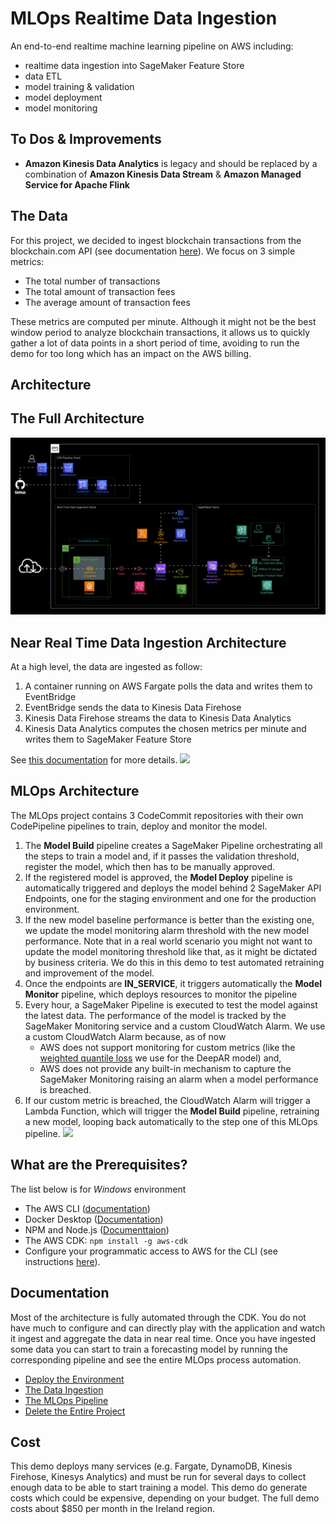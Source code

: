 # MLOps Realtime Data Ingestion
An end-to-end realtime machine learning pipeline on AWS including:
* realtime data ingestion into SageMaker Feature Store
* data ETL
* model training & validation
* model deployment
* model monitoring

## To Dos & Improvements
* __Amazon Kinesis Data Analytics__ is legacy and should be replaced by a combination of __Amazon Kinesis Data Stream__ & __Amazon Managed Service for Apache Flink__

## The Data
For this project, we decided to ingest blockchain transactions from the blockchain.com API (see documentation [here](https://www.blockchain.com/explorer/api)). 
We focus on 3 simple metrics:
* The total number of transactions
* The total amount of transaction fees
* The average amount of transaction fees

These metrics are computed per minute. Although it might not be the best window period to analyze blockchain 
transactions, it allows us to quickly gather a lot of data points in a short period of time, avoiding to run the demo 
for too long which has an impact on the AWS billing.
## Architecture
## The Full Architecture
![](doc/images/mlops-realtime-data-ingestion.jpg)
## Near Real Time Data Ingestion Architecture
At a high level, the data are ingested as follow:
1. A container running on AWS Fargate polls the data and writes them to EventBridge
2. EventBridge sends the data to Kinesis Data Firehose
3. Kinesis Data Firehose streams the data to Kinesis Data Analytics
4. Kinesis Data Analytics computes the chosen metrics per minute and writes them to SageMaker Feature Store

See [this documentation](./doc/INGESTION.md) for more details.
![](doc/images/mlops-realtime-data-ingestion-ingestion-overview.jpg)
## MLOps Architecture
The MLOps project contains 3 CodeCommit repositories with their own CodePipeline pipelines to train, deploy and monitor the model.
1. The __Model Build__ pipeline creates a SageMaker Pipeline orchestrating all the steps to train a model and, if it passes the validation threshold, register the model, which then has to be manually approved.
2. If the registered model is approved, the __Model Deploy__ pipeline is automatically triggered and deploys the model behind 2 SageMaker API Endpoints, one for the staging environment and one for the production environment. 
3. If the new model baseline performance is better than the existing one, we update the model monitoring alarm threshold with the new model performance. Note that in a real world scenario you might not want to update the model monitoring threshold like that, as it might be dictated by business criteria. We do this in this demo to test automated retraining and improvement of the model.
4. Once the endpoints are __IN_SERVICE__, it triggers automatically the __Model Monitor__ pipeline, which deploys resources to monitor the pipeline
5. Every hour, a SageMaker Pipeline is executed to test the model against the latest data. The performance of the model is tracked by the SageMaker Monitoring service and a custom CloudWatch Alarm. We use a custom CloudWatch Alarm because, as of now
   * AWS does not support monitoring for custom metrics (like the [weighted quantile loss](https://docs.aws.amazon.com/sagemaker/latest/dg/deepar.html) we use for the DeepAR model) and,
   * AWS does not provide any built-in mechanism to capture the SageMaker Monitoring raising an alarm when a model performance is breached.
6. If our custom metric is breached, the CloudWatch Alarm will trigger a Lambda Function, which will trigger the __Model Build__ pipeline, retraining a new model, looping back automatically to the step one of this MLOps pipeline.
![](doc/images/mlops-realtime-data-ingestion-mlops.jpg)
## What are the Prerequisites?
The list below is for _Windows_ environment
* The AWS CLI ([documentation](https://docs.aws.amazon.com/cli/latest/userguide/getting-started-install.html))  
* Docker Desktop ([Documentation](https://docs.docker.com/desktop/windows/install/))  
* NPM and Node.js ([Documenttaion](https://docs.npmjs.com/downloading-and-installing-node-js-and-npm))
* The AWS CDK: `npm install -g aws-cdk`
* Configure your programmatic access to AWS for the CLI (see instructions [here](https://docs.aws.amazon.com/cdk/v2/guide/getting_started.html#getting_started_auth)).
## Documentation
Most of the architecture is fully automated through the CDK. 
You do not have much to configure and can directly play with the application and watch it ingest and aggregate the data in near real time. Once you have ingested some data you can start to train a forecasting model by running the corresponding pipeline and see the entire MLOps process automation.
* [Deploy the Environment](./doc/DEPLOYMENT.md)
* [The Data Ingestion](./doc/INGESTION.md)
* [The MLOps Pipeline](./doc/MLOPS.md)
* [Delete the Entire Project](./doc/DELETION.md)
## Cost
This demo deploys many services (e.g. Fargate, DynamoDB, Kinesis Firehose, Kinesys Analytics) and must be run for 
several days to collect enough data to be able to start training a model. This demo do generate costs which could be 
expensive, depending on your budget. The full demo costs about $850 per month in the Ireland region.

